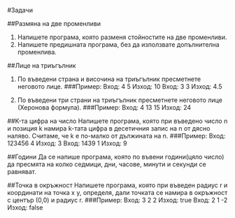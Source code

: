 #Задачи

##Размяна на две променливи
1) Напишете програма, която разменя стойностите на две променливи.
2) Напишете предишната програма, без да използвате допълнителна променлива.

##Лице на триъгълник
1) По въведени страна и височина на триъгълник пресметнете неговото лице.
###Пример:
Вход: 4 5
Изход: 10
Вход: 3 3
Изход: 4.5

2) По въведени три страни на триъгълник пресметнете неговото лице (Херонова формула).
###Пример:
Вход: 4 13 15
Изход: 24
	
##K-та цифра на число
Напишете програма, която при въведено число n и позиция k намира k-тата цифра в десетичния запис на n от дясно наляво. Считаме, че k е по-малко от дължината на n.
###Пример:
Вход: 123456 4
Изход: 3
Вход: 1439 1
Изход: 9

##Години
Да се напише програма, която по въвени години(цяло число) да пресмята на колко седмици, дни, часове, минути и секунди се равняват.

##Точка в окръжност
Напишете програма, която при въведен радиус r и координати на точка x y, определя, дали точката се намира в окръжност с център (0,0) и радиус r.
###Пример:
Вход: 3 2 2
Изход: true
Вход: 2 1 -2
Изход: false 

